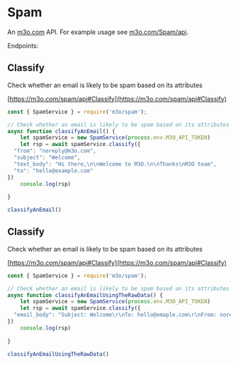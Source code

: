# Spam

An [m3o.com](https://m3o.com) API. For example usage see [m3o.com/Spam/api](https://m3o.com/Spam/api).

Endpoints:

## Classify

Check whether an email is likely to be spam based on its attributes


[https://m3o.com/spam/api#Classify](https://m3o.com/spam/api#Classify)

```js
const { SpamService } = require('m3o/spam');

// Check whether an email is likely to be spam based on its attributes
async function classifyAnEmail() {
	let spamService = new SpamService(process.env.M3O_API_TOKEN)
	let rsp = await spamService.classify({
  "from": "noreply@m3o.com",
  "subject": "Welcome",
  "text_body": "Hi there,\n\nWelcome to M3O.\n\nThanks\nM3O team",
  "to": "hello@example.com"
})
	console.log(rsp)
	
}

classifyAnEmail()
```
## Classify

Check whether an email is likely to be spam based on its attributes


[https://m3o.com/spam/api#Classify](https://m3o.com/spam/api#Classify)

```js
const { SpamService } = require('m3o/spam');

// Check whether an email is likely to be spam based on its attributes
async function classifyAnEmailUsingTheRawData() {
	let spamService = new SpamService(process.env.M3O_API_TOKEN)
	let rsp = await spamService.classify({
  "email_body": "Subject: Welcome\r\nTo: hello@emaple.com\r\nFrom: noreply@m3o.com\r\n\r\nHi there,\n\nWelcome to M3O.\n\nThanks\nM3O team"
})
	console.log(rsp)
	
}

classifyAnEmailUsingTheRawData()
```
